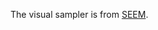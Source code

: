 The visual sampler is from [SEEM](https://github.com/UX-Decoder/Segment-Everything-Everywhere-All-At-Once).